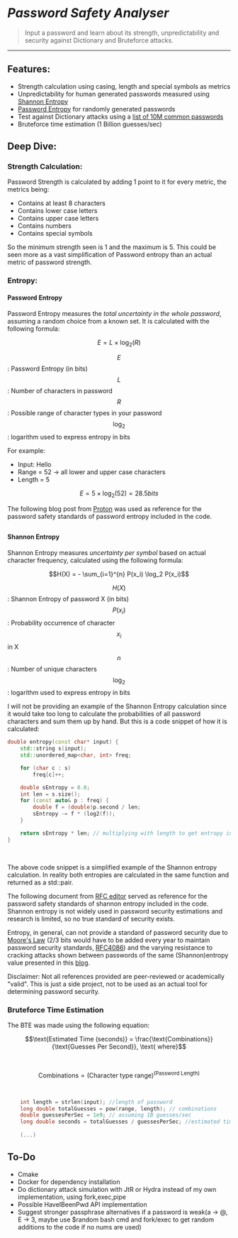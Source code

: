 # _Password Safety Analyser_

> Input a password and learn about its strength, unpredictability 
> and security against Dictionary and Bruteforce attacks.

---

## Features:

- Strength calculation using casing, length and special symbols as metrics
- Unpredictability for human generated passwords measured using [Shannon Entropy](https://en.wikipedia.org/wiki/Entropy_(information_theory)) 
- [Password Entropy](https://www.pleacher.com/mp/mlessons/algebra/entropy.html) for randomly generated passwords
- Test against Dictionary attacks using a [list of 10M common passwords](https://github.com/danielmiessler/SecLists/blob/master/Passwords/Common-Credentials/Pwdb_top-10000000.txt)
- Bruteforce time estimation (1 Billion guesses/sec)


## Deep Dive:

### Strength Calculation:

Password Strength is calculated by adding 1 point to it for every metric, the metrics being:
<br>    
- Contains at least 8 characters
- Contains lower case letters
- Contains upper case letters
- Contains numbers
- Contains special symbols

So the minimum strength seen is 1 and the maximum is 5. This could be seen more as a vast simplification of Password entropy than an actual metric of password strength.


### Entropy:


#### Password Entropy

Password Entropy measures the _total uncertainty in the whole password_, assuming a random choice from a known set. It is calculated with the following formula:

```math
E = L \times \log_2(R)
```

$$E$$: Password Entropy (in bits)     
$$L$$: Number of characters in password    
$$R$$: Possible range of character types in your password    
$$\log_2$$: logarithm used to express entropy in bits    

For example: 

 - Input: Hello
 - Range = 52 -> all lower and upper case characters
 - Length = 5

```math
E = 5 \times \log_2(52) = 28.5 bits
```

The following blog post from [Proton](https://proton.me/blog/what-is-password-entropy) was used as reference for the password safety standards of password entropy included in the code.

## 

#### Shannon Entropy

Shannon Entropy measures _uncertainty per symbol_ based on actual character frequency, calculated using the following formula:

```math
H(X) = - \sum_{i=1}^{n} P(x_i) \log_2 P(x_i)
```

$$H(X)$$: Shannon Entropy of password X (in bits)    
$$P(x_i)$$: Probability occurrence of character $$x_i$$ in X     
$$n$$: Number of unique characters    
$$\log_2$$: logarithm used to express entropy in bits    

I will not be providing an example of the Shannon Entropy calculation since it would take too long to calculate the probabilities of all password characters and sum them up by hand. But this is a code snippet of how it is calculated:

```cpp
double entropy(const char* input) {
    std::string s(input);
    std::unordered_map<char, int> freq;

    for (char c : s)
        freq[c]++;

    double sEntropy = 0.0;
    int len = s.size();
    for (const auto& p : freq) {
        double f = (double)p.second / len;
        sEntropy -= f * (log2(f));
    }

    return sEntropy * len; // multiplying with length to get entropy in bits
}
```

<br>    

The above code snippet is a simplified example of the Shannon entropy calculation. In reality both entropies are calculated in the same function and returned as a std::pair.        

The following document from [RFC editor](https://www.rfc-editor.org/rfc/rfc4086) served as reference for the password safety standards of shannon entropy included in the code. Shannon entropy is not widely used in password security estimations and research is limited, so no true standard of security exists.    


Entropy, in general, can not provide a standard of password security due to [Moore's Law](https://en.wikipedia.org/wiki/Moore%27s_law) (2/3 bits would have to be added every year to maintain password security standards, [RFC4086](https://www.rfc-editor.org/rfc/rfc4086#section-8.2.1)) and the varying resistance to cracking attacks shown between passwords of the same (Shannon)entropy value presented in this [blog](https://reusablesec.blogspot.com/2010/10/ccs-paper-part-2-password-entropy.html).
<br>

Disclaimer: Not all references provided are peer-reviewed or academically "valid". This is just a side project, not to be used as an actual tool for determining password security.

### Bruteforce Time Estimation

The BTE was made using the following equation:    

```math
\text{Estimated Time (seconds)} = \frac{\text{Combinations}}{\text{Guesses Per Second}}, \text{ where}
```
<br> 

```math
\text{Combinations} = (\text{Character type range})^{(\text{Password Length})}
```

<br>

```cpp
    int length = strlen(input); //length of password
	long double totalGuesses = pow(range, length); // combinations
	double guessesPerSec = 1e9; // assuming 1B guesses/sec
	long double seconds = totalGuesses / guessesPerSec; //estimated time
    
    (...)
```   

## To-Do

 - Cmake
 - Docker for dependency installation
 - Do dictionary attack simulation with JtR or Hydra instead of my own implementation, using fork,exec,pipe
 - Possible HaveIBeenPwd API implementation
 - Suggest stronger passphrase alternatives if a password is weak(a -> @, E -> 3, maybe use $random bash cmd and fork/exec to get random additions to the code if no nums are used)


